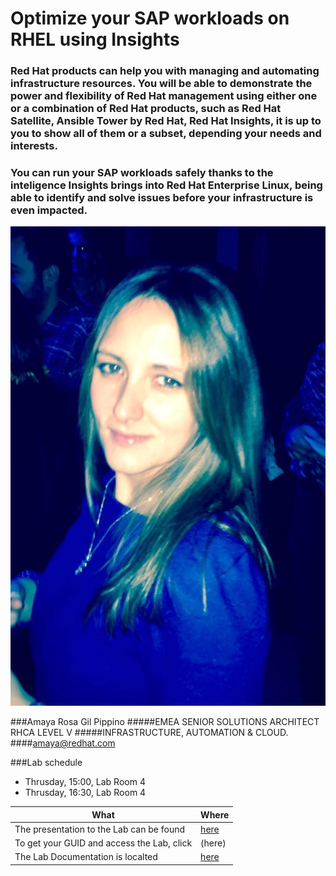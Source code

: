 # Optimize your SAP workloads on RHEL using Insights

### Red Hat products can help you with managing and automating infrastructure resources. You will be able to demonstrate the power and flexibility of Red Hat management using either one or a combination of Red Hat products, such as Red Hat Satellite, Ansible Tower by Red Hat, Red Hat Insights, it is up to you to show all of them or a subset, depending your needs and interests.

### You can run your SAP workloads safely thanks to the inteligence Insights brings into Red Hat Enterprise Linux, being able to identify and solve issues before your infrastructure is even impacted.


![Amaya Rosa Gil Pippino](images/yo.png)

###Amaya Rosa Gil Pippino 
#####EMEA SENIOR SOLUTIONS ARCHITECT RHCA LEVEL V
#####INFRASTRUCTURE, AUTOMATION & CLOUD.
####[amaya@redhat.com](amaya@redhat.com) 

###Lab schedule

* Thrusday, 15:00, Lab Room 4
* Thrusday, 16:30, Lab Room 4


| What | Where |
|---|---|
| The presentation to the Lab can be found | [here](https://docs.google.com/presentation/d/1li9Ig3ql7EXsRtsNa9KR3RGAs29XZjQ6AcdaRhiN-vs/edit?usp=sharing) |
| To get your GUID and access the Lab, click | (here) |
| The Lab Documentation is localted | [here](https://github.com/amayagil/InsightsSAPLab/blob/master/InsightsIntegratedLabSAP.md) |
